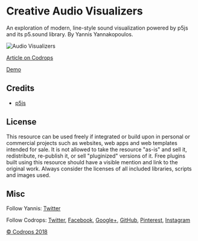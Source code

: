 # Creative Audio Visualizers






An exploration of modern, line-style sound visualization powered by p5js and its p5.sound library. By Yannis Yannakopoulos.

![Audio Visualizers](https://tympanus.net/codrops/wp-content/uploads/2018/03/AudioVisualizers_featured.jpg)

[Article on Codrops](https://tympanus.net/codrops/?p=33934)

[Demo](https://stupefied-saha-360ab2.netlify.com/)

## Credits

- [p5js](http://www.p5js.org)

## License
This resource can be used freely if integrated or build upon in personal or commercial projects such as websites, web apps and web templates intended for sale. It is not allowed to take the resource "as-is" and sell it, redistribute, re-publish it, or sell "pluginized" versions of it. Free plugins built using this resource should have a visible mention and link to the original work. Always consider the licenses of all included libraries, scripts and images used.

## Misc

Follow Yannis: [Twitter](https://twitter.com/neundex)

Follow Codrops: [Twitter](http://www.twitter.com/codrops), [Facebook](http://www.facebook.com/codrops), [Google+](https://plus.google.com/101095823814290637419), [GitHub](https://github.com/codrops), [Pinterest](http://www.pinterest.com/codrops/), [Instagram](https://www.instagram.com/codropsss/)


[© Codrops 2018](http://www.codrops.com)





